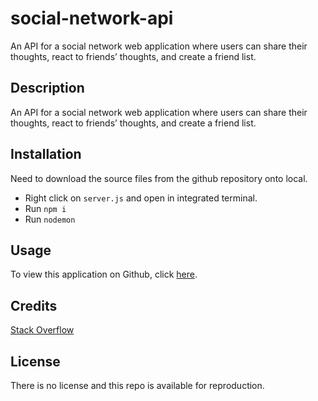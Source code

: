 # social-network-api

An API for a social network web application where users can share their thoughts, react to friends’ thoughts, and create a friend list.

## Description

An API for a social network web application where users can share their thoughts, react to friends’ thoughts, and create a friend list.

## Installation

Need to download the source files from the github repository onto local.

- Right click on `server.js` and open in integrated terminal.
- Run `npm i`
- Run `nodemon`

## Usage

To view this application on Github, click [here](https://github.com/GarrettAnderson/social-network-api).

## Credits

[Stack Overflow](https://stackoverflow.com/questions/70724966/how-to-use-getter-or-setter-with-mongoose-timestamps)

## License

There is no license and this repo is available for reproduction.
